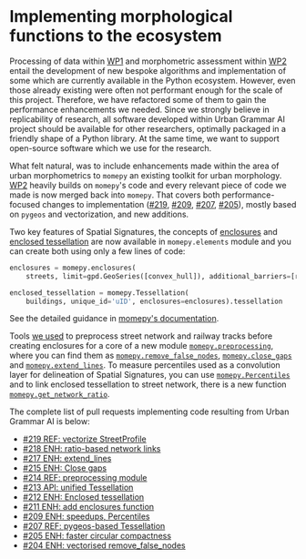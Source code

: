 ```{post} November 2, 2020
```

# Implementing morphological functions to the ecosystem

Processing of data within [WP1](https://urbangrammarai.github.io/data_processing/index) and morphometric assessment within [WP2](https://urbangrammarai.github.io/spatial_signatures/index) entail the development of new bespoke algorithms and implementation of some which are currently available in the Python ecosystem. However, even those already existing were often not performant enough for the scale of this project. Therefore, we have refactored some of them to gain the performance enhancements we needed. Since we strongly believe in replicability of research, all software developed within Urban Grammar AI project should be available for other researchers, optimally packaged in a friendly shape of a Python library. At the same time, we want to support open-source software which we use for the research. 

What felt natural, was to include enhancements made within the area of urban morphometrics to `momepy` an existing toolkit for urban morphology. [WP2](https://urbangrammarai.github.io/spatial_signatures/index) heavily builds on `momepy`'s code and every relevant piece of code we made is now merged back into `momepy`. That covers both performance-focused changes to implementation ([#219](https://github.com/martinfleis/momepy/pull/219), [#209](https://github.com/martinfleis/momepy/pull/209), [#207](https://github.com/martinfleis/momepy/pull/207), [#205](https://github.com/martinfleis/momepy/pull/205)), mostly based on `pygeos` and vectorization, and new additions.

Two key features of Spatial Signatures, the concepts of [enclosures](https://urbangrammarai.github.io/spatial_signatures/spatial_unit/Parallelized_enclosures.html) and [enclosed tessellation](https://urbangrammarai.github.io/spatial_signatures/spatial_unit/enclosed_tessellation.html) are now available in `momepy.elements` module and you can create both using only a few lines of code:

```python
enclosures = momepy.enclosures(
    streets, limit=gpd.GeoSeries([convex_hull]), additional_barriers=[railway, rivers])

enclosed_tessellation = momepy.Tessellation(
    buildings, unique_id='uID', enclosures=enclosures).tessellation
```

See the detailed guidance in [momepy's documentation](http://docs.momepy.org/en/latest/user_guide/elements/enclosed.html).

Tools [we used](https://urbangrammarai.github.io/spatial_signatures/spatial_unit/Generate_enclosures.html#preprocess-railways) to preprocess street network and railway tracks before creating enclosures for a core of a new module [`momepy.preprocessing`](http://docs.momepy.org/en/latest/api.html#preprocessing), where you can find them as [`momepy.remove_false_nodes`](http://docs.momepy.org/en/latest/generated/momepy.remove_false_nodes.html#momepy.remove_false_nodes), [`momepy.close_gaps`](http://docs.momepy.org/en/latest/generated/momepy.close_gaps.html#momepy.close_gaps) and [`momepy.extend_lines`](http://docs.momepy.org/en/latest/generated/momepy.extend_lines.html#momepy.extend_lines). To measure percentiles used as a convolution layer for delineation of Spatial Signatures, you can use [`momepy.Percentiles`](http://docs.momepy.org/en/latest/generated/momepy.Percentiles.html#momepy.Percentiles) and to link enclosed tessellation to street network, there is a new function [`momepy.get_network_ratio`](http://docs.momepy.org/en/latest/generated/momepy.get_network_ratio.html#momepy.get_network_ratio).

The complete list of pull requests implementing code resulting from Urban Grammar AI is below:

- [#219 REF: vectorize StreetProfile](https://github.com/martinfleis/momepy/pull/219)
- [#218 ENH: ratio-based network links](https://github.com/martinfleis/momepy/pull/218)
- [#217 ENH: extend_lines](https://github.com/martinfleis/momepy/pull/217)
- [#215 ENH: Close gaps](https://github.com/martinfleis/momepy/pull/215)
- [#214 REF: preprocessing module](https://github.com/martinfleis/momepy/pull/214)
- [#213 API: unified Tessellation](https://github.com/martinfleis/momepy/pull/213)
- [#212 ENH: Enclosed tessellation](https://github.com/martinfleis/momepy/pull/212)
- [#211 ENH: add enclosures function](https://github.com/martinfleis/momepy/pull/211)
- [#209 ENH: speedups, Percentiles](https://github.com/martinfleis/momepy/pull/209)
- [#207 REF: pygeos-based Tessellation](https://github.com/martinfleis/momepy/pull/207)
- [#205 ENH: faster circular compactness](https://github.com/martinfleis/momepy/pull/205)
- [#204 ENH: vectorised remove_false_nodes](https://github.com/martinfleis/momepy/pull/204)


